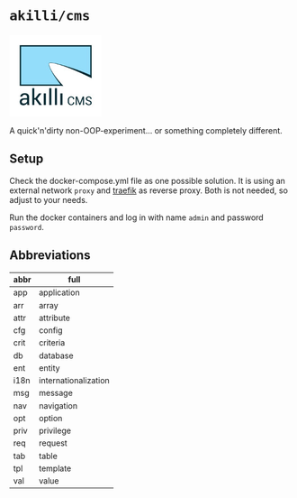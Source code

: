 # `akilli/cms`

![akıllı CMS](https://raw.githubusercontent.com/akilli/cms/master/www/theme/logo.jpg)

A quick'n'dirty non-OOP-experiment... or something completely different.

## Setup

Check the docker-compose.yml file as one possible solution. It is using an external network `proxy` and [traefik](https://traefik.io/) as reverse proxy. Both is not needed, so adjust to your needs.

Run the docker containers and log in with name `admin` and password `password`.

## Abbreviations

abbr | full
---- | -------
app  | application
arr  | array
attr | attribute
cfg  | config
crit | criteria
db   | database
ent  | entity
i18n | internationalization
msg  | message
nav  | navigation
opt  | option
priv | privilege
req  | request
tab  | table
tpl  | template
val  | value
